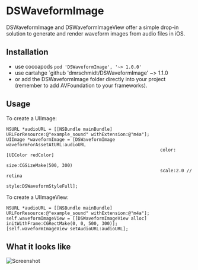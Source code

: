 DSWaveformImage
===============

DSWaveformImage and DSWaveformImageView offer a simple drop-in solution to generate
and render waveform images from audio files in iOS.

Installation
------------

* use cocoapods `pod 'DSWaveformImage', '~> 1.0.0'`
* use cartahge `github 'dmrschmidt/DSWaveformImage' ~> 1.1.0
* or add the DSWaveformImage folder directly into your project (remember to add AVFoundation to your frameworks).

Usage
-----

To create a UIImage:

```objc
NSURL *audioURL = [[NSBundle mainBundle] URLForResource:@"example_sound" withExtension:@"m4a"];
UIImage *waveformImage = [DSWaveformImage waveformForAssetAtURL:audioURL
                                                          color:[UIColor redColor]
                                                           size:CGSizeMake(500, 300)
                                                          scale:2.0 // retina
                                                          style:DSWaveformStyleFull];
```

To create a UIImageView:

```objc
NSURL *audioURL = [[NSBundle mainBundle] URLForResource:@"example_sound" withExtension:@"m4a"];
self.waveformImageView = [[DSWaveformImageView alloc] initWithFrame:CGRectMake(0, 0, 500, 300)];
[self.waveformImageView setAudioURL:audioURL];
```

What it looks like
------------------

![Screenshot](https://raw.github.com/dmrschmidt/DSWaveformImage/master/screenshot.png)
